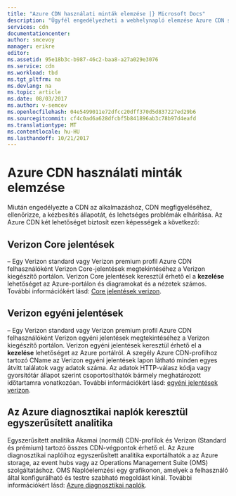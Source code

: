 ```yaml
---
title: "Azure CDN használati minták elemzése |} Microsoft Docs"
description: "Ügyfél engedélyezheti a webhelynapló elemzése Azure CDN szolgáltatás használata."
services: cdn
documentationcenter: 
author: smcevoy
manager: erikre
editor: 
ms.assetid: 95e18b3c-b987-46c2-baa8-a27a029e3076
ms.service: cdn
ms.workload: tbd
ms.tgt_pltfrm: na
ms.devlang: na
ms.topic: article
ms.date: 08/03/2017
ms.author: v-semcev
ms.openlocfilehash: 04e5499011e72dfcc20dff370d5d837227ed29b6
ms.sourcegitcommit: cf4c0ad6a628dfcbf5b841896ab3c78b97d4eafd
ms.translationtype: MT
ms.contentlocale: hu-HU
ms.lasthandoff: 10/21/2017
---
```

# <a name="analyze-azure-cdn-usage-patterns"></a>Azure CDN használati minták elemzése

Miután engedélyezte a CDN az alkalmazáshoz, CDN megfigyeléséhez, ellenőrizze, a kézbesítés állapotát, és lehetséges problémák elhárítása. Az Azure CDN két lehetőséget biztosít ezen képességek a következő: 

## <a name="verizon-core-reports"></a>Verizon Core jelentések

– Egy Verizon standard vagy Verizon premium profil Azure CDN felhasználóként Verizon Core-jelentések megtekintéséhez a Verizon kiegészítő portálon. Verizon Core jelentések keresztül érhető el a **kezelése** lehetőséget az Azure-portálon és diagramokat és a nézetek számos. További információkért lásd: [Core jelentések verizon](cdn-analyze-usage-patterns.md).

## <a name="verizon-custom-reports"></a>Verizon egyéni jelentések

– Egy Verizon standard vagy Verizon premium profil Azure CDN felhasználóként Verizon egyéni jelentések megtekintéséhez a Verizon kiegészítő portálon. Verizon egyéni jelentések keresztül érhető el a **kezelése** lehetőséget az Azure portálról. A szegély Azure CDN-profilhoz tartozó CName az Verizon egyéni jelentések lapon látható minden egyes átvitt találatok vagy adatok száma. Az adatok HTTP-válasz kódja vagy gyorsítótár állapot szerint csoportosíthatók bármely meghatározott időtartamra vonatkozóan. További információkért lásd: [egyéni jelentések verizon](cdn-verizon-custom-reports.md).

## <a name="core-analytics-via-azure-diagnostic-logs"></a>Az Azure diagnosztikai naplók keresztül egyszerűsített analitika

Egyszerűsített analitika Akamai (normál) CDN-profilok és Verizon (Standard és prémium) tartozó összes CDN-végpontok érhető el. Az Azure diagnosztikai naplóihoz egyszerűsített analitika exportálhatók a az Azure storage, az event hubs vagy az Operations Management Suite (OMS) szolgáltatáshoz. OMS Naplóelemzési egy grafikonon, amelyek a felhasználó által konfigurálható és testre szabható megoldást kínál. További információkért lásd: [Azure diagnosztikai naplók](cdn-azure-diagnostic-logs.md).

